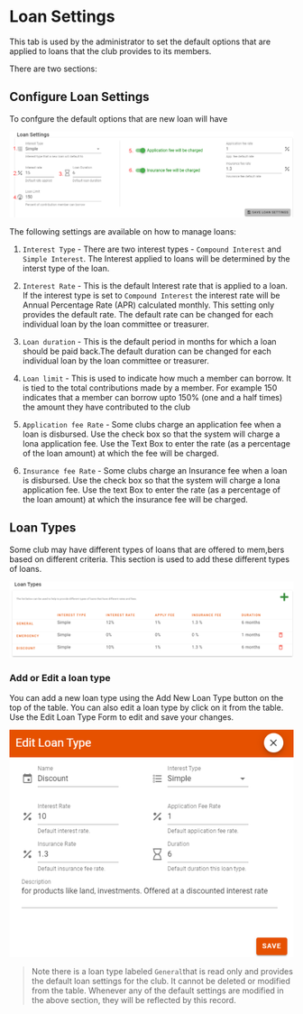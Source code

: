 # Loan Settings
This tab is used by the administrator to set the default options that are applied to loans that the club provides to its members.

There are two sections:
## Configure Loan Settings
To confgure the default options that are new loan will have

![alt text](../images/11.4_Loan_settings.png ":size=x300 Loan Settings")

The following settings are available on how to manage loans:

1. `Interest Type` - There are two interest types - `Compound Interest` and `Simple Interest`. The Interest applied to loans will be determined by the interst type of the loan.

1. `Interest Rate` - This is the default Interest rate that is applied to a loan. If the interest type is set to `Compound Interest` the interest rate will be Annual Percentage Rate (APR) calculated monthly.  This setting only provides the default rate. The default rate can be changed for each individual loan by the loan committee or treasurer.

1. `Loan duration` - This is the default period in months for which a loan should be paid back.The default duration can be changed for each individual loan by the loan committee or treasurer.

1. `Loan limit` - This is used to indicate how much a member can borrow. It is tied to the total contributions made by a member. For example 150 indicates that a member can borrow upto 150% (one and a half times) the amount they have contributed to the club

1. `Application fee Rate` - Some clubs charge an application fee when a loan is disbursed. Use the check box so that the system will charge a lona application fee. Use the Text Box to enter the rate (as a percentage of the loan amount) at which the fee will be charged.

1. `Insurance fee Rate` -  Some clubs charge an Insurance fee when a loan is disbursed. Use the check box so that the system will charge a lona application fee. Use the text Box to enter the rate (as a percentage of the loan amount) at which the insurance fee will be charged.

## Loan Types
Some club may have different types of loans that are offered to mem,bers based on different criteria. This section is used to add these different types of loans.

![alt text](../images/11.6_Loan_types.png ":size=x200 Loan Types")


### Add or Edit a loan type
You can add a new loan type using the Add New Loan Type button on the top of the table. You can also edit a loan type by click on it from the table. Use the Edit Loan Type Form to edit and save your changes.

![alt text](../images/11.7_Edit_Loan_type.png ":size=x300 Edit Loan Types")

>Note there is a loan type labeled `General`that is read only and provides the default loan settings for the club. It cannot be deleted or modified from the table. Whenever any of the default settings are modified in the above section, they will be reflected by this record.
